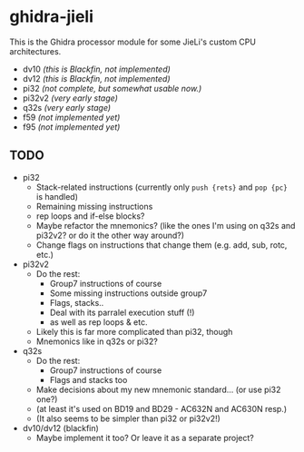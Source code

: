 # ghidra-jieli

This is the Ghidra processor module for some JieLi's custom CPU architectures.

- dv10 *(this is Blackfin, not implemented)*
- dv12 *(this is Blackfin, not implemented)*
- pi32 *(not complete, but somewhat usable now.)*
- pi32v2 *(very early stage)*
- q32s *(very early stage)*
- f59 *(not implemented yet)*
- f95 *(not implemented yet)*

## TODO

- pi32
  - Stack-related instructions (currently only `push {rets}` and `pop {pc}` is handled)
  - Remaining missing instructions
  - rep loops and if-else blocks?
  - Maybe refactor the mnemonics? (like the ones I'm using on q32s and pi32v2? or do it the other way around?)
  - Change flags on instructions that change them (e.g. add, sub, rotc, etc.)
- pi32v2
  - Do the rest:
    - Group7 instructions of course
    - Some missing instructions outside group7
    - Flags, stacks..
    - Deal with its parralel execution stuff (!)
    - as well as rep loops & etc.
  - Likely this is far more complicated than pi32, though
  - Mnemonics like in q32s or pi32?
- q32s
  - Do the rest:
    - Group7 instructions of course
    - Flags and stacks too
  - Make decisions about my new mnemonic standard... (or use pi32 one?)
  - (at least it's used on BD19 and BD29 - AC632N and AC630N resp.)
  - (It also seems to be simpler than pi32 or pi32v2!)
- dv10/dv12 (blackfin)
  - Maybe implement it too? Or leave it as a separate project?
